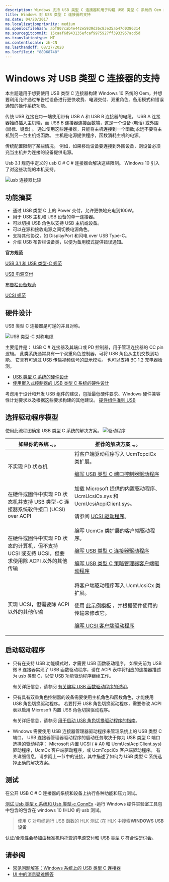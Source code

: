 ```yaml
---
description: Windows 支持 USB 类型 C 连接器和用于构建 USB 类型 C 系统的 Oem 的任务。
title: Windows 对 USB 类型 C 连接器的支持
ms.date: 04/20/2017
ms.localizationpriority: medium
ms.openlocfilehash: abf807cab4e442e5939d26c83e35ab47d0386314
ms.sourcegitcommit: 15caaf6d943135efcaf9975927ff3933957acd5d
ms.translationtype: MT
ms.contentlocale: zh-CN
ms.lasthandoff: 08/27/2020
ms.locfileid: "88968748"
---
```

# <a name="windows-support-for-usb-type-c-connectors"></a>Windows 对 USB 类型 C 连接器的支持

本主题适用于想要使用 USB 类型 C 连接器构建 Windows 10 系统的 Oem，并想要利用允许通过布告栏设备进行更快收费、电源交付、双重角色、备用模式和错误通知的操作系统功能。

传统 USB 连接在每一端使用带有 USB A 和 USB B 连接器的电缆。 USB A 连接器始终插入主机端，而 USB B 连接器连接函数端，这是一个设备 (电话) 或外围 (鼠标、键盘) 。 通过使用这些连接器，只能将主机连接到一个函数;永远不要将主机到另一台主机或函数。 主机是电源提供程序，函数消耗主机的电源。

传统配置限制了某些情况。 例如，如果移动设备要连接到外围设备，则设备必须充当主机并为连接的设备提供电源。

Usb 3.1 规范中定义的 usb C # C # 连接器会解决这些限制。 Windows 10 引入了对这些功能的本机支持。

![usb 连接器比较](images/typecccomp.jpg)


## <a name="feature-summary"></a>功能摘要

- 通过 USB 类型 C 上的 Power 交付，允许更快地充电到100W。
- 用于 USB 主机和 USB 设备的单一连接器。
- 可以切换 USB 角色以支持 USB 主机或设备。
- 可以在源和接收电源之间切换电源角色。
- 支持其他协议，如 DisplayPort 和闪电 over USB Type-C。
- 介绍 USB 布告栏设备类，以便为备用模式提供错误通知。

**官方规范**

[USB 3.1 和 USB 类型-C 规范](https://go.microsoft.com/fwlink/p/?LinkId=699515)

[USB 电源交付](https://go.microsoft.com/fwlink/p/?LinkID=623310)

[布告栏设备规范](https://go.microsoft.com/fwlink/p/?linkid=620207)

[UCSI 规范](https://go.microsoft.com/fwlink/p/?LinkId=703713)

## <a name="hardware-design"></a>硬件设计
USB 类型 C 连接器是可逆的并且对称。

![USB 类型-C 对称电缆](images/usb-type-c.png)

主要组件是： USB C # 连接器及其端口或 PD 控制器，用于管理连接器的 CC pin 逻辑。 此类系统通常具有一个双重角色控制器，可将 USB 角色从主机交换到功能。 它具有可通过 USB 传输视频信号的显示模块。 也可以支持 BC 1.2 充电器检测。

- [USB 类型 C 系统的硬件设计](architecture--usb-type-c-in-a-windows-system.md)
- [使用嵌入式控制器的 USB 类型 C 系统的硬件设计](ucsi.md)

考虑用于设计和开发 USB 组件的建议，包括最低硬件要求、Windows 硬件兼容性计划要求以及根据这些要求构建的其他建议。
[硬件组件准则 USB](https://docs.microsoft.com/windows-hardware/design/component-guidelines/universal-serial-bus--usb-)

## <a name="choose-a-driver-model"></a>选择驱动程序模型

使用此流程图确定 USB 类型 C 系统的解决方案。 
![驱动程序](images/drivers-c.png)

|如果你的系统 .。。| 推荐的解决方案 .。。|
|---|---|
|不实现 PD 状态机 |将客户端驱动程序写入 UcmTcpciCx 类扩展。 <p>[编写 USB 类型 C 端口控制器驱动程序](write-a-usb-type-c-port-controller-driver.md)</p>|
|在硬件或固件中实现 PD 状态机并支持 USB 类型-C 连接器系统软件接口 (UCSI) over ACPI| 加载 Microsoft 提供的内置驱动程序、UcmUcsiCx.sys 和 UcmUcsiAcpiClient.sys。 <p>请参阅 [UCSI 驱动程序](ucsi.md)。</p>|
|在硬件或固件中实现 PD 状态的计算机，但不支持 UCSI 或支持 UCSI，但要求使用除 ACPI 以外的其他传输|编写 UcmCx 类扩展的客户端驱动程序。<p>[编写 USB 类型 C 连接器驱动程序](bring-up-a-usb-type-c-connector-on-a-windows-system.md)</p><p>[编写 USB 类型 C 策略管理器客户端驱动程序](policy-manager-client.md)</p>|
|实现 UCSI，但需要除 ACPI 以外的其他传输|将客户端驱动程序写入 UcmUcsiCx 类扩展。<p>使用 [此示例模板](https://github.com/Microsoft/Windows-driver-samples/tree/master/usb/UcmCxUcsi) ，并根据硬件使用的传输来修改它。</P><p>[编写 UCSI 客户端驱动程序](write-a-ucsi-driver.md)</P>|


## <a name="bring-up-drivers"></a>启动驱动程序

- 只有在支持 USB 功能模式时，才需要 USB 函数驱动程序。 如果先前为 USB 微 B 连接器实现了 USB 函数驱动程序，请在 ACPI 表中将相应的连接器描述为 usb 类型 C，以使 USB 功能驱动程序继续工作。 

    有关详细信息，请参阅 [有关编写 USB 函数驱动程序的说明](developing-windows-drivers-for-usb-function-controllers.md)。

- 只有具有双重角色控制器的设备需要使用主机角色和函数角色，才能使用 USB 角色切换驱动程序。 若要打开 USB 角色切换驱动程序，需要修改 ACPI 表以启用 Microsoft 内置 USB 角色切换驱动程序。 

    有关详细信息，请参阅 [用于启动 USB 角色切换驱动程序的指南](dual-role-controller-bringup-for-a-usb-type-c-system.md)。

- Windows 需要使用 USB 连接器管理器驱动程序来管理系统上的 USB 类型 C 端口。 USB 连接器管理器驱动程序的启动任务取决于你为 USB 类型 C 端口选择的驱动程序： Microsoft 内置 UCSI ( # A0 和 UcmUcsiAcpiClient.sys) 驱动程序，UcmCx 客户端驱动程序，或 UcmTcpciCx 客户端驱动程序。 有关详细信息，请参阅上一节中的链接，其中描述了如何为 USB 类型 C 系统选择正确的解决方案。


## <a name="test"></a>测试
在公开 USB C # C 连接器的系统和设备上执行各种功能和压力测试。

[测试 Usb 类型 c 系统和 Usb 类型-c ConnEx](test-usb-type-c-systems-with-mutt-connex-c.md) -运行 Windows 硬件实验室工具包中包含的包含在 windows 10 (HLK) 的 usb 测试。
> 使用 C 对电缆运行 USB 函数的 HLK 测试 (在 HLK 中搜索**WINDOWS USB 设备** 

认证/合规性会参加由标准机构托管的电源交付和 USB 类型 C 符合性研讨会。
 
## <a name="see-also"></a>请参阅


-   [常见问题解答：Windows 系统上的 USB 类型 C 连接器](faq--usb-type-c-connector-on-a-windows-system.md)
-   [UI 中的消息疑难解答](https://go.microsoft.com/fwlink/?LinkId=526894) 

 




